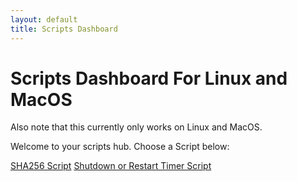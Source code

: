 ```yaml
---
layout: default
title: Scripts Dashboard
---
```


<link rel="stylesheet" href="/Scripts/Scripts-for-linux-and-macos/Scripts-for-linux-and-macos.css">

#  Scripts Dashboard For Linux and MacOS

Also note that this currently only works on Linux and MacOS. 

Welcome to your scripts hub. Choose a Script below:

<div class="script-buttons">
  <a href="/Scripts/Scripts-for-linux-and-macos/SHA256.sh" class="tools-button">SHA256 Script</a>
  <a href="Scripts/Scripts-for-linux-and-macos/Shutdown-or-Restart-Timer.sh" class="tools-button">Shutdown or Restart Timer Script</a>
</div>
